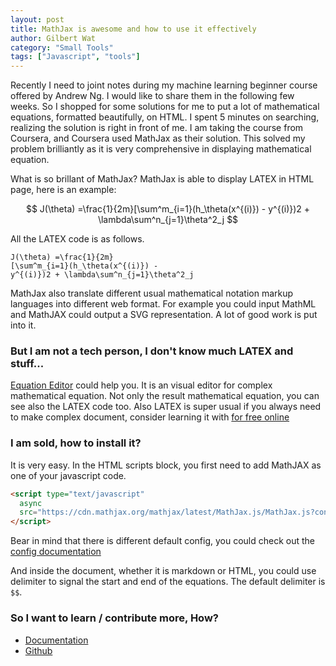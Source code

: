 ```yaml
---
layout: post
title: MathJax is awesome and how to use it effectively
author: Gilbert Wat
category: "Small Tools"
tags: ["Javascript", "tools"]
---
```


Recently I need to joint notes during my machine learning beginner course offered by Andrew Ng. I would like to share them  in the following few weeks. So I shopped for some solutions for me to put a lot of mathematical equations, formatted beautifully, on HTML. I spent 5 minutes on searching, realizing the solution is right in front of me. I am taking the course from Coursera, and Coursera used MathJax as their solution. This solved my problem brilliantly as it is very comprehensive in displaying mathematical equation.

What is so brillant of MathJax? MathJax is able to display LATEX in HTML page, here is an example:

$$ J(\theta) =\frac{1}{2m}[\sum^m_{i=1}(h_\theta(x^{(i)}) - y^{(i)})2 + \lambda\sum^n_{j=1}\theta^2_j $$

All the LATEX code is as follows.

```
J(\theta) =\frac{1}{2m}
[\sum^m_{i=1}(h_\theta(x^{(i)}) - 
y^{(i)})2 + \lambda\sum^n_{j=1}\theta^2_j
```

MathJax also translate different usual mathematical notation markup languages into different web format. For example you could input MathML and MathJAX could output a SVG representation. A lot of good work is put into it.

### But I am not a tech person, I don't know much LATEX and stuff...

[Equation Editor](http://camdenre.github.io/src/app/html/EquationEditor) could help you. It is an visual editor for complex mathematical equation. Not only the result mathematical equation, you can see also the LATEX code too. Also LATEX is super usual if you always need to make complex document, consider learning it with [for free online](https://en.wikibooks.org/wiki/LaTeX)

### I am sold, how to install it?

It is very easy. In the HTML scripts block, you first need to add MathJAX as one of your javascript code.

```html
<script type="text/javascript"
  async
  src="https://cdn.mathjax.org/mathjax/latest/MathJax.js/MathJax.js?config=TeX-MML-AM_CHTML">
</script>
```

Bear in mind that there is different default config, you could check out the [config documentation](http://docs.mathjax.org/en/latest/configuration.html#loading)

And inside the document, whether it is markdown or HTML, you could use delimiter to signal the start and end of the equations. The default delimiter is `$$`.
 
### So I want to learn / contribute more, How?
 
- [Documentation](http://docs.mathjax.org/en/latest/index.html)
- [Github](https://github.com/mathjax/MathJax)
 

